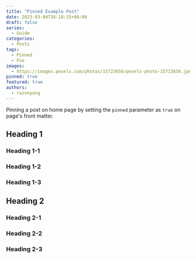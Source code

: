 ```yaml
---
title: "Pinned Example Post"
date: 2023-03-04T16:18:15+08:00
draft: false
series:
  - Guide
categories:
  - Posts
tags:
  - Pinned
  - Foo
images:
  - https://images.pexels.com/photos/15723656/pexels-photo-15723656.jpeg?auto=compress&cs=tinysrgb&w=1600
pinned: true
featured: true
authors:
  - razonyang
---
```


Pinning a post on home page by setting the `pinned` parameter as `true` on page's front matter.

<!--more-->

## Heading 1

### Heading 1-1

### Heading 1-2

### Heading 1-3

## Heading 2

### Heading 2-1

### Heading 2-2

### Heading 2-3
